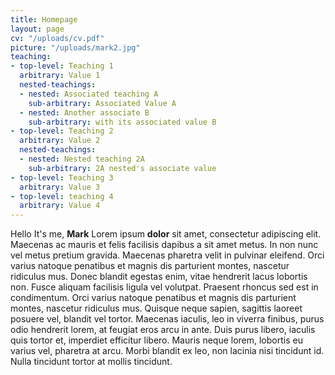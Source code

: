 ```yaml
---
title: Homepage
layout: page
cv: "/uploads/cv.pdf"
picture: "/uploads/mark2.jpg"
teaching:
- top-level: Teaching 1
  arbitrary: Value 1
  nested-teachings:
  - nested: Associated teaching A
    sub-arbitrary: Associated Value A
  - nested: Another associate B
    sub-arbitrary: with its associated value B
- top-level: Teaching 2
  arbitrary: Value 2
  nested-teachings:
  - nested: Nested teaching 2A
    sub-arbitrary: 2A nested's associate value
- top-level: Teaching 3
  arbitrary: Value 3
- top-level: teaching 4
  arbitrary: Value 4
---
```


Hello
It's me, **Mark**
Lorem ipsum **dolor** sit amet, consectetur adipiscing elit. Maecenas ac mauris et felis facilisis dapibus a sit amet metus. In non nunc vel metus pretium gravida. Maecenas pharetra velit in pulvinar eleifend. Orci varius natoque penatibus et magnis dis parturient montes, nascetur ridiculus mus. Donec blandit egestas enim, vitae hendrerit lacus lobortis non. Fusce aliquam facilisis ligula vel volutpat. Praesent rhoncus sed est in condimentum. Orci varius natoque penatibus et magnis dis parturient montes, nascetur ridiculus mus. Quisque neque sapien, sagittis laoreet posuere vel, blandit vel tortor. Maecenas iaculis, leo in viverra finibus, purus odio hendrerit lorem, at feugiat eros arcu in ante. Duis purus libero, iaculis quis tortor et, imperdiet efficitur libero. Mauris neque lorem, lobortis eu varius vel, pharetra at arcu. Morbi blandit ex leo, non lacinia nisi tincidunt id. Nulla tincidunt tortor at mollis tincidunt.
